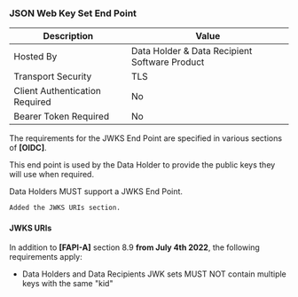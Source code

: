 ### JSON Web Key Set End Point
| Description | Value   |
|---|---|
| Hosted By  | Data Holder & Data Recipient Software Product  |
|  Transport Security |  TLS |
| Client Authentication Required| No|
| Bearer Token Required| No|

The requirements for the JWKS End Point are specified in various sections of **[OIDC]**.

This end point is used by the Data Holder to provide the public keys they will use when required.

Data Holders MUST support a JWKS End Point.

```diff
Added the JWKS URIs section.
```

#### JWKS URIs

In addition to **[FAPI-A]** section 8.9 **from July 4th 2022**, the following requirements apply:

* Data Holders and Data Recipients JWK sets MUST NOT contain multiple keys with the same "kid"
